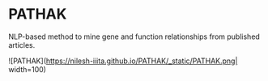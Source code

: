 # PATHAK
NLP-based method to mine gene and function relationships from published articles.

![PATHAK](https://nilesh-iiita.github.io/PATHAK/_static/PATHAK.png| width=100)
